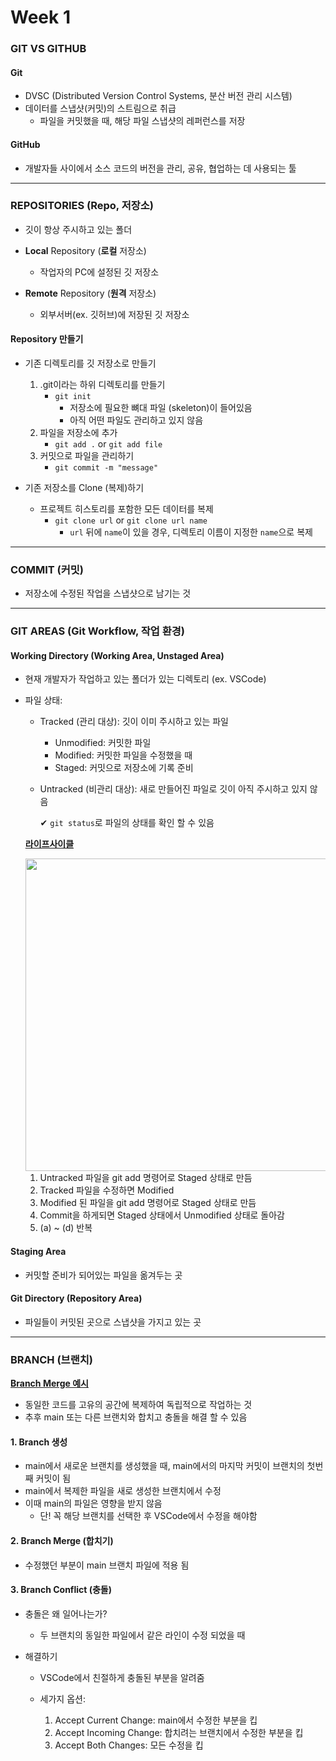 # Week 1

### GIT VS GITHUB

#### Git

- DVSC (Distributed Version Control Systems, 분산 버전 관리 시스템)
- 데이터를 스냅샷(커밋)의 스트림으로 취급
  - 파일을 커밋했을 때, 해당 파일 스냅샷의 레퍼런스를 저장

#### GitHub

- 개발자들 사이에서 소스 코드의 버전을 관리, 공유, 협업하는 데 사용되는 툴

---

### REPOSITORIES (Repo, 저장소)

- 깃이 항상 주시하고 있는 폴더
- **Local** Repository (**로컬** 저장소)
  - 작업자의 PC에 설정된 깃 저장소
- **Remote** Repository (**원격** 저장소)

  - 외부서버(ex. 깃허브)에 저장된 깃 저장소

#### Repository 만들기

- 기존 디렉토리를 깃 저장소로 만들기

  1.  .git이라는 하위 디렉토리를 만들기
      - `git init`
        - 저장소에 필요한 뼈대 파일 (skeleton)이 들어있음
        - 아직 어떤 파일도 관리하고 있지 않음
  2.  파일을 저장소에 추가
      - `git add .` or `git add file`
  3.  커밋으로 파일을 관리하기
      - `git commit -m "message"`

- 기존 저장소를 Clone (복제)하기
  - 프로젝트 히스토리를 포함한 모든 데이터를 복제
    - `git clone url` or `git clone url name`
      - `url` 뒤에 `name`이 있을 경우, 디렉토리 이름이 지정한 `name`으로 복제

---

### COMMIT (커밋)

- 저장소에 수정된 작업을 스냅샷으로 남기는 것

---

### GIT AREAS (Git Workflow, 작업 환경)

#### Working Directory (Working Area, Unstaged Area)

- 현재 개발자가 작업하고 있는 폴더가 있는 디렉토리 (ex. VSCode)
- 파일 상태:

  - Tracked (관리 대상): 깃이 이미 주시하고 있는 파일
    - Unmodified: 커밋한 파일
    - Modified: 커밋한 파일을 수정했을 때
    - Staged: 커밋으로 저장소에 기록 준비
  - Untracked (비관리 대상): 새로 만들어진 파일로 깃이 아직 주시하고 있지 않음

    ✔︎ `git status`로 파일의 상태를 확인 할 수 있음

  **[라이프사이클](https://ordo.tistory.com/133)**

  <img src="https://git-scm.com/book/en/v2/images/lifecycle.png" width="500">

  1. Untracked 파일을 git add 명령어로 Staged 상태로 만듬
  2. Tracked 파일을 수정하면 Modified
  3. Modified 된 파일을 git add 명령어로 Staged 상태로 만듬
  4. Commit을 하게되면 Staged 상태에서 Unmodified 상태로 돌아감
  5. (a) ~ (d) 반복

#### Staging Area

- 커밋할 준비가 되어있는 파일을 옮겨두는 곳

#### Git Directory (Repository Area)

- 파일들이 커밋된 곳으로 스냅샷을 가지고 있는 곳

---

### BRANCH (브랜치)

**[Branch Merge 예시](/branch_merge.md)**

- 동일한 코드를 고유의 공간에 복제하여 독립적으로 작업하는 것
- 추후 main 또는 다른 브랜치와 합치고 충돌을 해결 할 수 있음

#### 1. Branch 생성

- main에서 새로운 브랜치를 생성했을 때, main에서의 마지막 커밋이 브랜치의 첫번째 커밋이 됨
- main에서 복제한 파일을 새로 생성한 브랜치에서 수정
- 이때 main의 파일은 영향을 받지 않음
  - 단! 꼭 해당 브랜치를 선택한 후 VSCode에서 수정을 해야함

#### 2. Branch Merge (합치기)

- 수정했던 부분이 main 브랜치 파일에 적용 됨

#### 3. Branch Conflict (충돌)

- 충돌은 왜 일어나는가?
  - 두 브랜치의 동일한 파일에서 같은 라인이 수정 되었을 때
- 해결하기

  - VSCode에서 친절하게 충돌된 부분을 알려줌
  - 세가지 옵션:

    1.  Accept Current Change: main에서 수정한 부분을 킵
    2.  Accept Incoming Change: 합치려는 브랜치에서 수정한 부분을 킵
    3.  Accept Both Changes: 모든 수정을 킵
